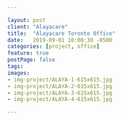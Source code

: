 ```yaml
---

layout: post
client: "Alayacare"
title:  "Alayacare Toronto Office"
date:   2019-09-01 10:00:30 -0500
categories: [project, office]
feature: true
postPage: false
tags:
images: 
- img-project/ALAYA-1-615x615.jpg
- img-project/ALAYA-2-615x615.jpg
- img-project/ALAYA-3-615x615.jpg
- img-project/ALAYA-4-615x615.jpg

---
```



